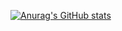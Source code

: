 [![Anurag's GitHub stats](https://github-readme-stats.vercel.app/api?username=jzy991126)](https://github.com/anuraghazra/github-readme-stats)

